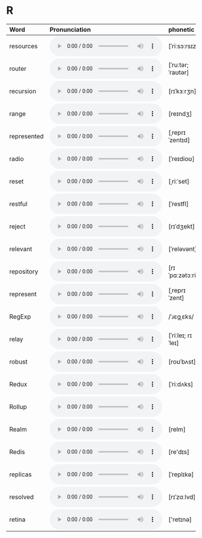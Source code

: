 
# R

| Word  | Pronunciation | phonetic |
| :-- | :-- | :-- |
| resources | <audio src="/awesome-pronunciation/public/audio/resources.mp3" controls="controls" controlslist="nodownload"></audio> | [ˈriːsɔːrsɪz] |
| router | <audio src="/awesome-pronunciation/public/audio/router.mp3" controls="controls" controlslist="nodownload"></audio> | [ˈruːtər; ˈraʊtər] |
| recursion | <audio src="/awesome-pronunciation/public/audio/recursion.mp3" controls="controls" controlslist="nodownload"></audio> | [rɪˈkɜːrʒn] |
| range | <audio src="/awesome-pronunciation/public/audio/range.mp3" controls="controls" controlslist="nodownload"></audio> | [reɪndʒ] |
| represented | <audio src="/awesome-pronunciation/public/audio/represented.mp3" controls="controls" controlslist="nodownload"></audio> | [ˌreprɪˈzentɪd] |
| radio | <audio src="/awesome-pronunciation/public/audio/radio.mp3" controls="controls" controlslist="nodownload"></audio> | [ˈreɪdioʊ] |
| reset | <audio src="/awesome-pronunciation/public/audio/reset.mp3" controls="controls" controlslist="nodownload"></audio> | [ˌriːˈset] |
| restful | <audio src="/awesome-pronunciation/public/audio/restful.mp3" controls="controls" controlslist="nodownload"></audio> | [ˈrestfl] |
| reject | <audio src="/awesome-pronunciation/public/audio/reject.mp3" controls="controls" controlslist="nodownload"></audio> | [rɪˈdʒekt] |
| relevant | <audio src="/awesome-pronunciation/public/audio/relevant.mp3" controls="controls" controlslist="nodownload"></audio> | [ˈreləvənt] |
| repository | <audio src="/awesome-pronunciation/public/audio/repository.mp3" controls="controls" controlslist="nodownload"></audio> | [rɪˈpɑːzətɔːri] |
| represent | <audio src="/awesome-pronunciation/public/audio/represent.mp3" controls="controls" controlslist="nodownload"></audio> | [ˌreprɪˈzent] |
| RegExp | <audio src="/awesome-pronunciation/public/audio/RegExp.mp3" controls="controls" controlslist="nodownload"></audio> | /ˈɹɛɡˌɛks/ |
| relay | <audio src="/awesome-pronunciation/public/audio/relay.mp3" controls="controls" controlslist="nodownload"></audio> | [ˈriːleɪ; rɪˈleɪ] |
| robust | <audio src="/awesome-pronunciation/public/audio/robust.mp3" controls="controls" controlslist="nodownload"></audio> | [roʊˈbʌst] |
| Redux | <audio src="/awesome-pronunciation/public/audio/Redux.mp3" controls="controls" controlslist="nodownload"></audio> | [ˈriːdʌks] |
| Rollup | <audio src="/awesome-pronunciation/public/audio/Rollup.mp3" controls="controls" controlslist="nodownload"></audio> |  |
| Realm | <audio src="/awesome-pronunciation/public/audio/Realm.mp3" controls="controls" controlslist="nodownload"></audio> | [relm] |
| Redis | <audio src="/awesome-pronunciation/public/audio/Redis.mp3" controls="controls" controlslist="nodownload"></audio> | [re'dɪs] |
| replicas | <audio src="/awesome-pronunciation/public/audio/replicas.mp3" controls="controls" controlslist="nodownload"></audio> | [ˈreplɪkə] |
| resolved | <audio src="/awesome-pronunciation/public/audio/resolved.mp3" controls="controls" controlslist="nodownload"></audio> | [rɪˈzɑːlvd] |
| retina | <audio src="/awesome-pronunciation/public/audio/retina.mp3" controls="controls" controlslist="nodownload"></audio> | ['retɪnə] |
